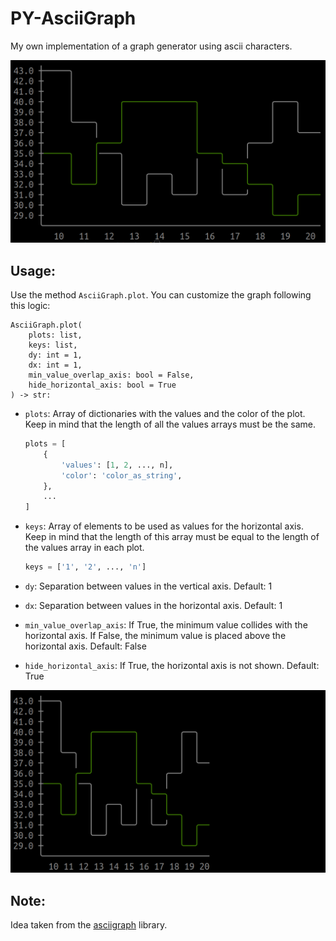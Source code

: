 # PY-AsciiGraph

My own implementation of a graph generator using ascii characters.

![big](res/img/2plots-big.png)

## Usage:

Use the method ```AsciiGraph.plot```. You can customize the graph following this logic:

```
AsciiGraph.plot(
	plots: list,
	keys: list,
	dy: int = 1,
	dx: int = 1,
	min_value_overlap_axis: bool = False,
	hide_horizontal_axis: bool = True
) -> str:
```

- ```plots```: Array of dictionaries with the values and the color of the plot. Keep in mind that the length of all the values arrays must be the same.
	```python
	plots = [
		{
			'values': [1, 2, ..., n],
			'color': 'color_as_string',
		},
		...
	]
	```

- ```keys```: Array of elements to be used as values for the horizontal axis. Keep in mind that the length of this array must be equal to the length of the values array in each plot.
	```python
	keys = ['1', '2', ..., 'n']
	```

- ```dy```: Separation between values in the vertical axis. Default: 1
- ```dx```: Separation between values in the horizontal axis. Default: 1
- ```min_value_overlap_axis```: If True, the minimum value collides with the horizontal axis. If False, the minimum value is placed above the horizontal axis. Default: False
- ```hide_horizontal_axis```: If True, the horizontal axis is not shown. Default: True

![medium](res/img/2plots-medium.png)

## Note:

Idea taken from the [asciigraph](https://github.com/guptarohit/asciigraph) library.
